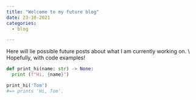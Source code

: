 ```yaml
---
title: "Welcome to my future blog"
date: 23-10-2021
categories:
  - blog

---
```


Here will lie possible future posts about what I am currently working on. \\
Hopefully, with code examples!

```python
def print_hi(name: str) -> None:
  print (f"Hi, {name}")

print_hi('Tom')
#=> prints 'Hi, Tom'.
```
